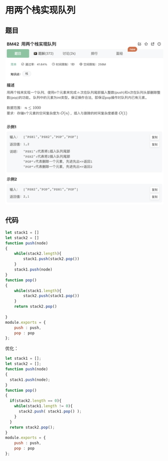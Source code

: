 # 用两个栈实现队列

## 题目

![image-20221225200835490](image/image-20221225200835490.png)

## 代码

```jsx
let stack1 = []
let stack2 = []
function push(node)
{
    while(stack2.length){
        stack1.push(stack2.pop())
    }
    stack1.push(node)
}
function pop()
{
    while(stack1.length){
        stack2.push(stack1.pop())
    }
    return stack2.pop()

}
module.exports = {
    push : push,
    pop : pop
};
```

优化：

```jsx
let stack1 = [];
let stack2 = [];
function push(node)
{
  stack1.push(node);
}
function pop()
{
  if(stack2.length == 0){
    while(stack1.length != 0){
      stack2.push( stack1.pop() );
    }
  }
  return stack2.pop();
}
module.exports = {
    push : push,
    pop : pop
};
```